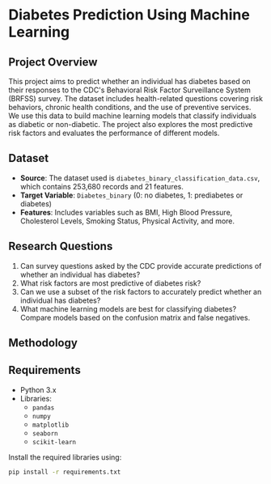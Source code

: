 # Diabetes Prediction Using Machine Learning

## Project Overview

This project aims to predict whether an individual has diabetes based on their responses to the CDC's Behavioral Risk Factor Surveillance System (BRFSS) survey. The dataset includes health-related questions covering risk behaviors, chronic health conditions, and the use of preventive services. We use this data to build machine learning models that classify individuals as diabetic or non-diabetic. The project also explores the most predictive risk factors and evaluates the performance of different models.

## Dataset

- **Source**: The dataset used is `diabetes_binary_classification_data.csv`, which contains 253,680 records and 21 features.
- **Target Variable**: `Diabetes_binary` (0: no diabetes, 1: prediabetes or diabetes)
- **Features**: Includes variables such as BMI, High Blood Pressure, Cholesterol Levels, Smoking Status, Physical Activity, and more.

## Research Questions

1. Can survey questions asked by the CDC provide accurate predictions of whether an individual has diabetes?
2. What risk factors are most predictive of diabetes risk?
3. Can we use a subset of the risk factors to accurately predict whether an individual has diabetes?
4. What machine learning models are best for classifying diabetes? Compare models based on the confusion matrix and false negatives.

## Methodology

## Requirements

- Python 3.x
- Libraries:
    - `pandas`
    - `numpy`
    - `matplotlib`
    - `seaborn`
    - `scikit-learn`

Install the required libraries using:
```bash
pip install -r requirements.txt
